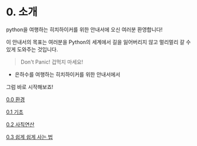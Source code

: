 # 0. 소개

python을 여행하는 히치하이커를 위한 안내서에 오신 여러분 환영합니다!

이 안내서의 목표는 여러분을 Python의 세계에서 길을 잃어버리지 않고 멀리멀리 갈 수 있게 도와주는 것입니다.

> Don't Panic! 겁먹지 마세요!
- 은하수를 여행하는 히치하이커를 위한 안내서에서
> 

그럼 바로 시작해보죠!

[0.0 환경](0%20%E1%84%89%E1%85%A9%E1%84%80%E1%85%A2%20f3c6cab6cd534d9cbe985af257904c6f/0%200%20%E1%84%92%E1%85%AA%E1%86%AB%E1%84%80%E1%85%A7%E1%86%BC%20dd20b021c0d24caabc4f17049c395c89.md)

[0.1 기초](0%20%E1%84%89%E1%85%A9%E1%84%80%E1%85%A2%20f3c6cab6cd534d9cbe985af257904c6f/0%201%20%E1%84%80%E1%85%B5%E1%84%8E%E1%85%A9%2077f4eee451e24b3e80758b140be6f684.md)

[0.2 사칙연산](0%20%E1%84%89%E1%85%A9%E1%84%80%E1%85%A2%20f3c6cab6cd534d9cbe985af257904c6f/0%202%20%E1%84%89%E1%85%A1%E1%84%8E%E1%85%B5%E1%86%A8%E1%84%8B%E1%85%A7%E1%86%AB%E1%84%89%E1%85%A1%E1%86%AB%20285d3a43e3ff44d98607b5bf327824c4.md)

[0.3 쉽게 쉽게 사는 법](0%20%E1%84%89%E1%85%A9%E1%84%80%E1%85%A2%20f3c6cab6cd534d9cbe985af257904c6f/0%203%20%E1%84%89%E1%85%B1%E1%86%B8%E1%84%80%E1%85%A6%20%E1%84%89%E1%85%B1%E1%86%B8%E1%84%80%E1%85%A6%20%E1%84%89%E1%85%A1%E1%84%82%E1%85%B3%E1%86%AB%20%E1%84%87%E1%85%A5%E1%86%B8%20a59db44cba944329b6c8f1ad536f7d79.md)